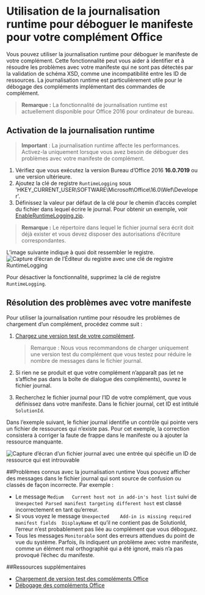 # <a name="use-runtime-logging-to-debug-the-manifest-for-your-office-add-in"></a>Utilisation de la journalisation runtime pour déboguer le manifeste pour votre complément Office

Vous pouvez utiliser la journalisation runtime pour déboguer le manifeste de votre complément. Cette fonctionnalité peut vous aider à identifier et à résoudre les problèmes avec votre manifeste qui ne sont pas détectés par la validation de schéma XSD, comme une incompatibilité entre les ID de ressources. La journalisation runtime est particulièrement utile pour le débogage des compléments implémentant des commandes de complément.  

>**Remarque :** La fonctionnalité de journalisation runtime est actuellement disponible pour Office 2016 pour ordinateur de bureau.

## <a name="turn-on-runtime-logging"></a>Activation de la journalisation runtime

>**Important** : La journalisation runtime affecte les performances. Activez-la uniquement lorsque vous avez besoin de déboguer des problèmes avec votre manifeste de complément.

1. Vérifiez que vous exécutez la version Bureau d’Office 2016 **16.0.7019** ou une version ultérieure. 
2. Ajoutez la clé de registre `RuntimeLogging` sous 'HKEY_CURRENT_USER\SOFTWARE\Microsoft\Office\16.0\Wef\Developer\'. 
3. Définissez la valeur par défaut de la clé pour le chemin d’accès complet du fichier dans lequel écrire le journal. Pour obtenir un exemple, voir [EnableRuntimeLogging.zip](RuntimeLogging/EnableRuntimeLogging.zip). 

 > **Remarque :** Le répertoire dans lequel le fichier journal sera écrit doit déjà exister et vous devez disposer des autorisations d’écriture correspondantes. 
 
L’image suivante indique à quoi doit ressembler le registre. ![Capture d’écran de l’Éditeur du registre avec une clé de registre RuntimeLogging](http://i.imgur.com/Sa9TyI6.png)

Pour désactiver la fonctionnalité, supprimez la clé de registre `RuntimeLogging`. 

## <a name="troubleshoot-issues-with-your-manifest"></a>Résolution des problèmes avec votre manifeste

Pour utiliser la journalisation runtime pour résoudre les problèmes de chargement d’un complément, procédez comme suit :
 
1. [Chargez une version test de votre complément](../testing/sideload-office-add-ins-for-testing.md). 

    >Remarque : Nous vous recommandons de charger uniquement une version test du complément que vous testez pour réduire le nombre de messages dans le fichier journal.
2. Si rien ne se produit et que votre complément n’apparaît pas (et ne s’affiche pas dans la boîte de dialogue des compléments), ouvrez le fichier journal.
3. Recherchez le fichier journal pour l’ID de votre complément, que vous définissez dans votre manifeste. Dans le fichier journal, cet ID est intitulé `SolutionId`. 

Dans l’exemple suivant, le fichier journal identifie un contrôle qui pointe vers un fichier de ressources qui n’existe pas. Pour cet exemple, la correction consistera à corriger la faute de frappe dans le manifeste ou à ajouter la ressource manquante.

![Capture d’écran d’un fichier journal avec une entrée qui spécifie un ID de ressource qui est introuvable](http://i.imgur.com/f8bouLA.png) 

##<a name="known-issues-with-runtime-logging"></a>Problèmes connus avec la journalisation runtime
Vous pouvez afficher des messages dans le fichier journal qui sont source de confusion ou classés de façon incorrecte. Par exemple :

- Le message `Medium   Current host not in add-in's host list` suivi de `Unexpected Parsed manifest targeting different host` est classé incorrectement en tant qu’erreur.
- Si vous voyez le message `Unexpected    Add-in is missing required manifest fields  DisplayName` et qu’il ne contient pas de SolutionId, l’erreur n’est probablement pas liée au complément que vous déboguez. 
- Tous les messages `Monitorable` sont des erreurs attendues du point de vue du système. Parfois, ils indiquent un problème avec votre manifeste, comme un élément mal orthographié qui a été ignoré, mais n’a pas provoqué l’échec du manifeste. 

##<a name="additional-resources"></a>Ressources supplémentaires

- [Chargement de version test des compléments Office](../testing/sideload-office-add-ins-for-testing.md)
- [Débogage des compléments Office](../testing/debug-add-ins-using-f12-developer-tools-on-windows-10.md)
